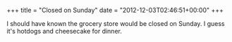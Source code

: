+++
title = "Closed on Sunday"
date = "2012-12-03T02:46:51+00:00"
+++

I should have known the grocery store would be closed on Sunday. I guess it's hotdogs and cheesecake for dinner.
			